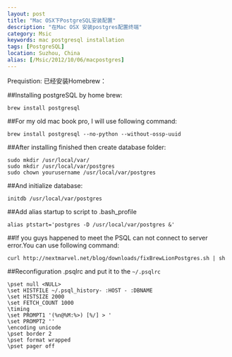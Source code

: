 ```yaml
---
layout: post
title: "Mac OSX下PostgreSQL安装配置"
description: "在Mac OSX 安装postgres配置终端"
category: Msic
keywords: mac postgresql installation
tags: [PostgreSQL]
location: Suzhou, China
alias: [/Msic/2012/10/06/macpostgres]
---
```


Prequistion: 已经安装Homebrew：

##Installing postgreSQL by home brew:

    brew install postgresql

##For my old mac book pro, I will use following command:

    brew install postgresql --no-python --without-ossp-uuid

##After installing finished then create database folder:

	sudo mkdir /usr/local/var/
	sudo mkdir /usr/local/var/postgres
	sudo chown yourusername /usr/local/var/postgres

##And initialize database:

	initdb /usr/local/var/postgres

##Add alias startup to script to .bash_profile

	alias ptstart='postgres -D /usr/local/var/postgres &'

##If you guys happened to meet the PSQL  can not connect to server error.You can use following command:

	curl http://nextmarvel.net/blog/downloads/fixBrewLionPostgres.sh | sh

##Reconfiguration .psqlrc and put it to the `~/.psqlrc`

	\pset null <NULL>
	\set HISTFILE ~/.psql_history- :HOST - :DBNAME
	\set HISTSIZE 2000
	\set FETCH_COUNT 1000
	\timing
	\set PROMPT1 '(%n@%M:%>) [%/] > '
	\set PROMPT2 ''
	\encoding unicode
	\pset border 2
	\pset format wrapped
	\pset pager off
